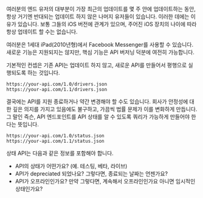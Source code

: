 여러분의 엔드 유저의 대부분이 가장 최근의 업데이트를 몇 주 안에 업데이트하는 동안, 항상 거기엔 반대되는 업데이트 하지 않은 나머지 유저들이 있습니다. 이러한 데에는 이유가 있습니다. 보통 그들의 iOS 버전에 관계가 있으며, 주어진 iOS 장치의 나이에 따라 항상 업데이트 할 수는 없습니다.

여러분은 1세대 iPad(2010년형)에서 Facebook Messenger를 사용할 수 있습니다. 새로운 기능은 지원되지는 않지만, 핵심 기능은 API 버저닝 덕분에 여전히 가능합니다.

기본적인 컨셉은 기존 API는 업데이트 하지 않고, 새로운 API를 만들어서 평행으로 실행되도록 하는 것입니다.

```
https://your-api.com/1.0/drivers.json
https://your-api.com/1.1/drivers.json
```

결국에는 API를 지원 종료하거나 약간 변경해야 할 수도 있습니다. 회사가 안정성에 대한 깊은 의지를 가지고 있음에도 불구하고, 가끔씩 법률 문제가 이를 변화하게 만듭니다. 그 말인 즉슨, API 엔드포인트를 API 상태를 알 수 있도록 쿼리가 가능하게 만들어야 한다는 뜻입니다.

```
https://your-api.com/1.0/status.json
https://your-api.com/1.1/status.json
```

상태 API는 다음과 같은 정보를 포함해야 합니다.

- API의 상태가 어떤가요? (예. 테스팅, 베타, 라이브)
- API가 depreciated 되었나요? 그렇다면, 종료되는 날짜는 언젠가요?
- API가 오프라인인가요? 만약 그렇다면, 계속해서 오프라인인가요 아니면 임시적인 상태인가요?
